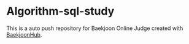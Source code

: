 # Algorithm-sql-study
This is a auto push repository for Baekjoon Online Judge created with [BaekjoonHub](https://github.com/BaekjoonHub/BaekjoonHub).
